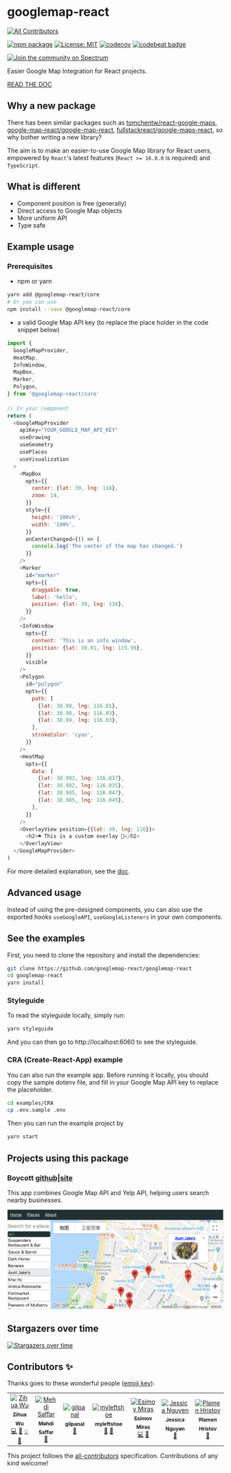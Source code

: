 # googlemap-react

[![All Contributors](https://img.shields.io/badge/all_contributors-7-orange.svg?style=flat-square)](#contributors)

[![npm package](https://img.shields.io/npm/v/@googlemap-react/core/latest.svg)](https://www.npmjs.com/package/@googlemap-react/core)
[![License: MIT](https://img.shields.io/badge/License-MIT-yellow.svg)](https://opensource.org/licenses/MIT)
[![codecov](https://codecov.io/gh/googlemap-react/googlemap-react/branch/master/graph/badge.svg)](https://codecov.io/gh/googlemap-react/googlemap-react)
[![codebeat badge](https://codebeat.co/badges/5f2d37fd-0e7b-4335-a043-477506c4418c)](https://codebeat.co/projects/github-com-googlemap-react-googlemap-react-master)

[![Join the community on Spectrum](https://withspectrum.github.io/badge/badge.svg)](https://spectrum.chat/googlemap-react)

Easier Google Map Integration for React projects.

[READ THE DOC](https://doc.googlemap-react.com)

## Why a new package

There has been similar packages such as
[tomchentw/react-google-maps](https://github.com/tomchentw/react-google-maps),
[google-map-react/google-map-react](https://github.com/google-map-react/google-map-react),
[fullstackreact/google-maps-react](https://github.com/fullstackreact/google-maps-react),
so why bother writing a new library?

The aim is to make an easier-to-use Google Map library for React users,
empowered by `React`'s latest features (`React >= 16.8.0` is required) and
`TypeScript`.

## What is different

- Component position is free (generally)
- Direct access to Google Map objects
- More uniform API
- Type safe

## Example usage

### Prerequisites

- npm or yarn

```sh
yarn add @googlemap-react/core
# Or you can use
npm install --save @googlemap-react/core
```

- a valid Google Map API key (to replace the place holder in the code snippet
  below)

```javascript
import {
  GoogleMapProvider,
  HeatMap,
  InfoWindow,
  MapBox,
  Marker,
  Polygon,
} from '@googlemap-react/core'

// In your component
return (
  <GoogleMapProvider
    apiKey="YOUR_GOOGLE_MAP_API_KEY"
    useDrawing
    useGeometry
    usePlaces
    useVisualization
  >
    <MapBox
      opts={{
        center: {lat: 39, lng: 116},
        zoom: 14,
      }}
      style={{
        height: '100vh',
        width: '100%',
      }}
      onCenterChanged={() => {
        console.log('The center of the map has changed.')
      }}
    />
    <Marker
      id="marker"
      opts={{
        draggable: true,
        label: 'hello',
        position: {lat: 39, lng: 116},
      }}
    />
    <InfoWindow
      opts={{
        content: 'This is an info window',
        position: {lat: 39.01, lng: 115.99},
      }}
      visible
    />
    <Polygon
      id="polygon"
      opts={{
        path: [
          {lat: 38.98, lng: 116.01},
          {lat: 38.98, lng: 116.03},
          {lat: 38.99, lng: 116.03},
        ],
        strokeColor: 'cyan',
      }}
    />
    <HeatMap
      opts={{
        data: [
          {lat: 38.982, lng: 116.037},
          {lat: 38.982, lng: 116.035},
          {lat: 38.985, lng: 116.047},
          {lat: 38.985, lng: 116.045},
        ],
      }}
    />
    <OverlayView position={{lat: 39, lng: 116}}>
      <h2>⚑ This is a custom overlay 🙌</h2>
    </OverlayView>
  </GoogleMapProvider>
)
```

For more detailed explanation, see the [doc](https://doc.googlemap-react.com).

## Advanced usage

Instead of using the pre-designed components, you can also use the exported
hooks `useGoogleAPI`, `useGoogleListeners` in your own components.

## See the examples

First, you need to clone the repository and install the dependencies:

```sh
git clone https://github.com/googlemap-react/googlemap-react
cd googlemap-react
yarn install
```

### Styleguide

To read the styleguide locally, simply run:

```sh
yarn styleguide
```

And you can then go to http://localhost:6060 to see the styleguide.

### CRA (Create-React-App) example

You can also run the example app. Before running it locally, you should copy the
sample dotenv file, and fill in your Google Map API key to replace the
placeholder.

```sh
cd examples/CRA
cp .env.sample .env
```

Then you can run the example project by

```sh
yarn start
```

## Projects using this package

### Boycott [github](https://github.com/lucifer1004/boycott)|[site](https://boycott.gabriel-wu.com)

This app combines Google Map API and Yelp API, helping users search nearby
businesses.

![Screenshot](./images/boycott.png)

## Stargazers over time

[![Stargazers over time](https://starchart.cc/googlemap-react/googlemap-react.svg)](https://starchart.cc/googlemap-react/googlemap-react)

## Contributors ✨

Thanks goes to these wonderful people
([emoji key](https://allcontributors.org/docs/en/emoji-key)):

<!-- ALL-CONTRIBUTORS-LIST:START - Do not remove or modify this section -->
<!-- prettier-ignore -->
<table>
  <tr>
    <td align="center"><a href="https://github.com/lucifer1004"><img src="https://avatars2.githubusercontent.com/u/13583761?v=4" width="100px;" alt="Zihua Wu"/><br /><sub><b>Zihua Wu</b></sub></a><br /><a href="https://github.com/googlemap-react/googlemap-react/commits?author=lucifer1004" title="Code">💻</a> <a href="https://github.com/googlemap-react/googlemap-react/commits?author=lucifer1004" title="Documentation">📖</a> <a href="#example-lucifer1004" title="Examples">💡</a> <a href="#maintenance-lucifer1004" title="Maintenance">🚧</a></td>
    <td align="center"><a href="https://github.com/MehdiSaffar"><img src="https://avatars0.githubusercontent.com/u/13124263?v=4" width="100px;" alt="Mehdi Saffar"/><br /><sub><b>Mehdi Saffar</b></sub></a><br /><a href="#ideas-MehdiSaffar" title="Ideas, Planning, & Feedback">🤔</a></td>
    <td align="center"><a href="https://github.com/gilpanal"><img src="https://avatars0.githubusercontent.com/u/3600540?v=4" width="100px;" alt="gilpanal"/><br /><sub><b>gilpanal</b></sub></a><br /><a href="https://github.com/googlemap-react/googlemap-react/issues?q=author%3Agilpanal" title="Bug reports">🐛</a></td>
    <td align="center"><a href="https://github.com/myleftshoe"><img src="https://avatars1.githubusercontent.com/u/32611040?v=4" width="100px;" alt="myleftshoe"/><br /><sub><b>myleftshoe</b></sub></a><br /><a href="https://github.com/googlemap-react/googlemap-react/issues?q=author%3Amyleftshoe" title="Bug reports">🐛</a> <a href="#ideas-myleftshoe" title="Ideas, Planning, & Feedback">🤔</a></td>
    <td align="center"><a href="https://github.com/Flyr1Q"><img src="https://avatars2.githubusercontent.com/u/6223499?v=4" width="100px;" alt="Esimov Miras"/><br /><sub><b>Esimov Miras</b></sub></a><br /><a href="https://github.com/googlemap-react/googlemap-react/commits?author=Flyr1Q" title="Code">💻</a> <a href="https://github.com/googlemap-react/googlemap-react/commits?author=Flyr1Q" title="Documentation">📖</a></td>
    <td align="center"><a href="https://github.com/jessqnnguyen"><img src="https://avatars2.githubusercontent.com/u/4889102?v=4" width="100px;" alt="Jessica Nguyen"/><br /><sub><b>Jessica Nguyen</b></sub></a><br /><a href="#ideas-jessqnnguyen" title="Ideas, Planning, & Feedback">🤔</a></td>
    <td align="center"><a href="https://github.com/plamenh"><img src="https://avatars3.githubusercontent.com/u/14073311?v=4" width="100px;" alt="Plamen Hristov"/><br /><sub><b>Plamen Hristov</b></sub></a><br /><a href="#ideas-plamenh" title="Ideas, Planning, & Feedback">🤔</a></td>
  </tr>
</table>

<!-- ALL-CONTRIBUTORS-LIST:END -->

This project follows the
[all-contributors](https://github.com/all-contributors/all-contributors)
specification. Contributions of any kind welcome!
